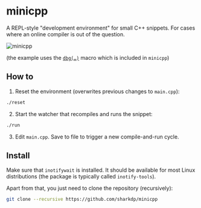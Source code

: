 # minicpp

A REPL-style "development environment" for small C++ snippets.
For cases where an online compiler is out of the question.

![minicpp](https://i.imgur.com/nyUedKx.png)

(the example uses the [`dbg(…)`](https://github.com/sharkdp/dbg-macro/) macro
which is included in `minicpp`)

## How to

1. Reset the environment (overwrites previous changes to `main.cpp`):
``` bash
./reset
```

2. Start the watcher that recompiles and runs the snippet:
``` bash
./run
```

3. Edit `main.cpp`. Save to file to trigger a new compile-and-run cycle.

## Install

Make sure that `inotifywait` is installed. It should be available
for most Linux distributions (the package is typically called `inotify-tools`).

Apart from that, you just need to clone the repository (recursively):

``` bash
git clone --recursive https://github.com/sharkdp/minicpp
```
